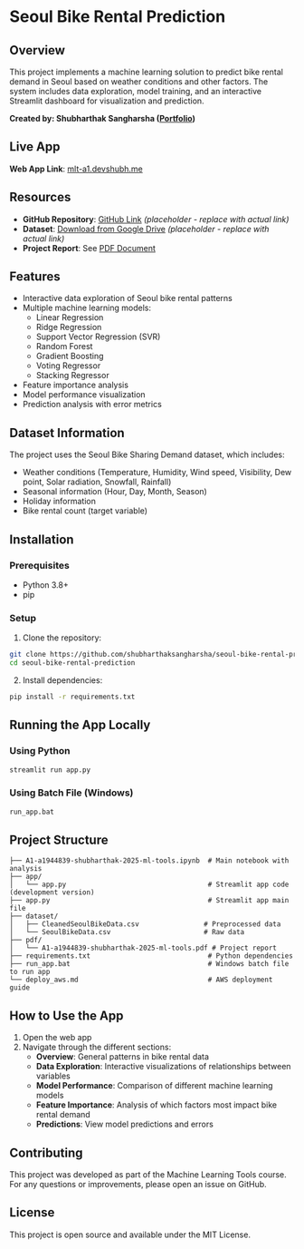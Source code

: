 # Seoul Bike Rental Prediction

## Overview
This project implements a machine learning solution to predict bike rental demand in Seoul based on weather conditions and other factors. The system includes data exploration, model training, and an interactive Streamlit dashboard for visualization and prediction.

**Created by: Shubharthak Sangharsha ([Portfolio](https://devshubh.me))**

## Live App
**Web App Link**: [mlt-a1.devshubh.me](https://mlt-a1.devshubh.me)

## Resources
- **GitHub Repository**: [GitHub Link](https://github.com/shubharthaksangharsha/seoul-bike-rental-prediction) *(placeholder - replace with actual link)*
- **Dataset**: [Download from Google Drive](https://drive.google.com/file/placeholder) *(placeholder - replace with actual link)*
- **Project Report**: See [PDF Document](pdf/A1-a1944839-shubharthak-2025-ml-tools.pdf)

## Features
- Interactive data exploration of Seoul bike rental patterns
- Multiple machine learning models:
  - Linear Regression
  - Ridge Regression
  - Support Vector Regression (SVR)
  - Random Forest
  - Gradient Boosting
  - Voting Regressor
  - Stacking Regressor
- Feature importance analysis
- Model performance visualization
- Prediction analysis with error metrics

## Dataset Information
The project uses the Seoul Bike Sharing Demand dataset, which includes:
- Weather conditions (Temperature, Humidity, Wind speed, Visibility, Dew point, Solar radiation, Snowfall, Rainfall)
- Seasonal information (Hour, Day, Month, Season)
- Holiday information
- Bike rental count (target variable)

## Installation

### Prerequisites
- Python 3.8+
- pip

### Setup
1. Clone the repository:
```bash
git clone https://github.com/shubharthaksangharsha/seoul-bike-rental-prediction.git
cd seoul-bike-rental-prediction
```

2. Install dependencies:
```bash
pip install -r requirements.txt
```

## Running the App Locally

### Using Python
```bash
streamlit run app.py
```

### Using Batch File (Windows)
```bash
run_app.bat
```

## Project Structure
```
├── A1-a1944839-shubharthak-2025-ml-tools.ipynb  # Main notebook with analysis
├── app/
│   └── app.py                                   # Streamlit app code (development version)
├── app.py                                       # Streamlit app main file
├── dataset/
│   ├── CleanedSeoulBikeData.csv                # Preprocessed data
│   └── SeoulBikeData.csv                       # Raw data
├── pdf/
│   └── A1-a1944839-shubharthak-2025-ml-tools.pdf # Project report
├── requirements.txt                             # Python dependencies
├── run_app.bat                                  # Windows batch file to run app
└── deploy_aws.md                                # AWS deployment guide
```

## How to Use the App
1. Open the web app
2. Navigate through the different sections:
   - **Overview**: General patterns in bike rental data
   - **Data Exploration**: Interactive visualizations of relationships between variables
   - **Model Performance**: Comparison of different machine learning models
   - **Feature Importance**: Analysis of which factors most impact bike rental demand
   - **Predictions**: View model predictions and errors

## Contributing
This project was developed as part of the Machine Learning Tools course. For any questions or improvements, please open an issue on GitHub.

## License
This project is open source and available under the MIT License. 